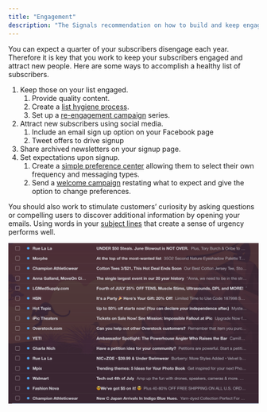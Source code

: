 ```yaml
---
title: "Engagement"
description: "The Signals recommendation on how to build and keep engaged lists."
---
```


You can expect a quarter of your subscribers disengage each year. Therefore it is key that you work to keep your subscribers engaged and attract new people. Here are some ways to accomplish a healthy list of subscribers. 

1. Keep those on your list engaged. 
    1. Provide quality content.
    1. Create a [list hygiene process](/docs/signals/list-hygiene/).
    1. Set up a [re-engagement campaign](/docs/signals/re-engagement-campaign/) series.
1. Attract new subscribers using social media.
    1. Include an email sign up option on your Facebook page
    1. Tweet offers to drive signup
1. Share archived newsletters on your signup page.
1. Set expectations upon signup. 
    1. Create a [simple preference center](/docs/signals/preference-center/) allowing them to select their own frequency and messaging types.
    1. Send a [welcome campaign](/docs/signals/welcome-campaign/) restating what to expect and give the option to change preferences.

You should also work to stimulate customers’ curiosity by asking questions or compelling users to discover additional information by opening your emails. Using words in your [subject lines](https://www.sparkpost.com/blog/subject-line-best-practices/) that create a sense of urgency performs well. 


![Subject line examples](media/subject-lines.png)
